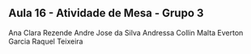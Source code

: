 ## Aula 16 - Atividade de Mesa - Grupo 3

Ana Clara Rezende
Andre Jose da Silva
Andressa Collin Malta
Everton Garcia
Raquel Teixeira